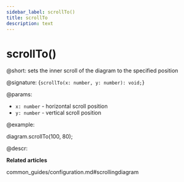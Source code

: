 ```yaml
---
sidebar_label: scrollTo()
title: scrollTo
description: text
---
```


# scrollTo()

@short: sets the inner scroll of the diagram to the specified position

@signature: {`scrollTo(x: number, y: number): void;`}

@params:
- `x: number` - horizontal scroll position
- `y: number` - vertical scroll position

@example:

diagram.scrollTo(100, 80);

@descr:

**Related articles**

common_guides/configuration.md#scrollingdiagram
